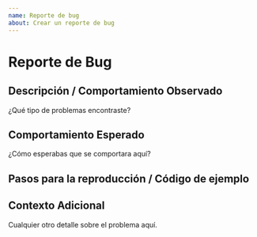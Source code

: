 ```yaml
---
name: Reporte de bug
about: Crear un reporte de bug
---
```


# Reporte de Bug

## Descripción / Comportamiento Observado

¿Qué tipo de problemas encontraste?

## Comportamiento Esperado

¿Cómo esperabas que se comportara aquí?

## Pasos para la reproducción / Código de ejemplo

## Contexto Adicional

Cualquier otro detalle sobre el problema aquí.
